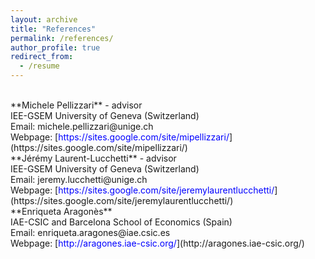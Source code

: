 ```yaml
---
layout: archive
title: "References"
permalink: /references/
author_profile: true
redirect_from:
  - /resume
---
```

<br />
**Michele Pellizzari** - advisor <br />
IEE-GSEM University of Geneva (Switzerland) <br />
Email: <span class="email">michele.pellizzari@unige.ch</span> <br />
Webpage: [<span style="color:blue">https://sites.google.com/site/mipellizzari/</span>](https://sites.google.com/site/mipellizzari/)
<br />
**Jérémy Laurent-Lucchetti** - advisor <br />
IEE-GSEM University of Geneva (Switzerland) <br />
Email: jeremy.lucchetti@unige.ch <br />
Webpage: [<span style="color:blue">https://sites.google.com/site/jeremylaurentlucchetti/</span>](https://sites.google.com/site/jeremylaurentlucchetti/)
<br />
**Enriqueta Aragonès** <br />
IAE-CSIC and Barcelona School of Economics (Spain) <br />
Email: enriqueta.aragones@iae.csic.es <br />
Webpage: [<span style="color:blue">http://aragones.iae-csic.org/</span>](http://aragones.iae-csic.org/)
